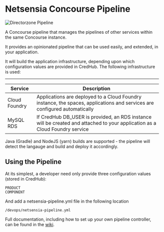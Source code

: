 # Netsensia Concourse Pipeline

![Directorzone Pipeline](https://i.ibb.co/LJQ6fM7/Screenshot-from-2019-05-21-17-40-22.png)

A Concourse pipeline that manages the pipelines of other services within the same Concourse instance.

It provides an opinionated pipeline that can be used easily, and extended, in your application.

It will build the application infrastructure, depending upon which configuration values are provided in CredHub. The following infrastructure is used:

---------------------
|Service|Description|
|-------|-----------|
|Cloud Foundry|Applications are deployed to a Cloud Foundry instance, the spaces, applications and services are configured automatically|
|MySQL RDS|If CredHub DB_USER is provided, an RDS instance will be created and attached to your application as a Cloud Foundry service|

Java (Gradle) and NodeJS (yarn) builds are supported - the pipeline will detect the langauge and build and deploy it accordingly.

## Using the Pipeline

At its simplest, a developer need only provide three configuration values (stored in CredHub):

    PRODUCT
    COMPONENT
    
And add a netsensia-pipeline.yml file in the following location

    /devops/netsensia-pipeline.yml

   
Full documentation, including how to set up your own pipeline controller, can be found in the [wiki](https://github.com/chris-moreton/concourse-pipeline-controller/wiki/Netsensia-Deployment-Pipeline).


